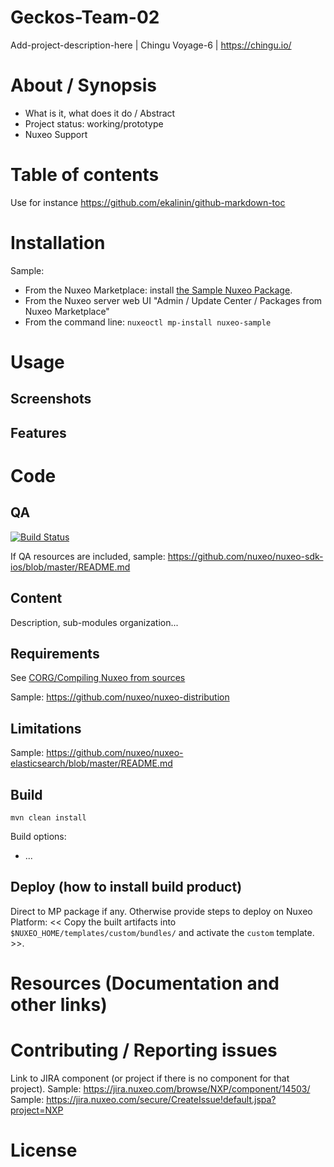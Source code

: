 # Geckos-Team-02
Add-project-description-here | Chingu Voyage-6 | https://chingu.io/

# About / Synopsis

* What is it, what does it do / Abstract
* Project status: working/prototype
* Nuxeo Support

# Table of contents

Use for instance https://github.com/ekalinin/github-markdown-toc

# Installation

Sample:
- From the Nuxeo Marketplace: install [the Sample Nuxeo Package](https://connect.nuxeo.com/nuxeo/site/marketplace/package/nuxeo-sample).
- From the Nuxeo server web UI "Admin / Update Center / Packages from Nuxeo Marketplace"
- From the command line: `nuxeoctl mp-install nuxeo-sample`

# Usage
## Screenshots
## Features

# Code
## QA

[![Build Status](https://qa.nuxeo.org/jenkins/buildStatus/icon?job=addons_nuxeo-sample-project-master)](https://qa.nuxeo.org/jenkins/job/addons_nuxeo-sample-project-master/)

If QA resources are included, sample: https://github.com/nuxeo/nuxeo-sdk-ios/blob/master/README.md

## Content

Description, sub-modules organization...

## Requirements

See [CORG/Compiling Nuxeo from sources](http://doc.nuxeo.com/x/xION)

Sample: https://github.com/nuxeo/nuxeo-distribution

## Limitations

Sample: https://github.com/nuxeo/nuxeo-elasticsearch/blob/master/README.md

## Build

    mvn clean install

Build options:
- ...

## Deploy (how to install build product)

Direct to MP package if any. Otherwise provide steps to deploy on Nuxeo Platform: << Copy the built artifacts into `$NUXEO_HOME/templates/custom/bundles/` and activate the `custom` template. >>.

# Resources (Documentation and other links)

# Contributing / Reporting issues

Link to JIRA component (or project if there is no component for that project).
Sample: https://jira.nuxeo.com/browse/NXP/component/14503/
Sample: https://jira.nuxeo.com/secure/CreateIssue!default.jspa?project=NXP

# License